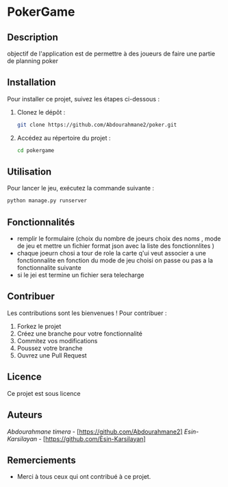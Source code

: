 # PokerGame

## Description
objectif de l'application est de permettre à des joueurs de faire une partie de planning poker

## Installation
Pour installer ce projet, suivez les étapes ci-dessous :

1. Clonez le dépôt :
    ```bash
    git clone https://github.com/Abdourahmane2/poker.git
    ```
2. Accédez au répertoire du projet :
    ```bash
    cd pokergame
    ```

## Utilisation
Pour lancer le jeu, exécutez la commande suivante :
```bash
python manage.py runserver
```

## Fonctionnalités
- remplir le formulaire (choix du nombre de joeurs choix des noms , mode de jeu et mettre un fichier format json avec la liste des fonctionnlites  )
- chaque joeurn chosi a tour de role la carte q'ui veut associer a une fonctionnalite en fonction du mode de jeu choisi on passe ou pas a la fonctionnalite suivante 
- si le jei est termine un fichier sera telecharge 

## Contribuer
Les contributions sont les bienvenues ! Pour contribuer :

1. Forkez le projet
2. Créez une branche pour votre fonctionnalité 
3. Commitez vos modifications 
4. Poussez votre branche 
5. Ouvrez une Pull Request

## Licence
Ce projet est sous licence 

## Auteurs
 *Abdourahmane timera* - [https://github.com/Abdourahmane2]
 *Esin-Karsilayan* - [https://github.com/Esin-Karsilayan]



## Remerciements
- Merci à tous ceux qui ont contribué à ce projet.
